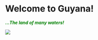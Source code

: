 <!DOCTYPE html>
 <head>
 <meta charset="utf-8">
 <meta name="viewport" content="width=device-width, initial-scale=1.0">
 <title>Project:Travel</title>
 </head>
<body>
 <bg color="blue">
<h1>Welcome to Guyana!</h1>
<p><i><b><font color="green">...The land of many waters!</font></b></i></p>
<img src="flag.png"/>
</body>
</html>
